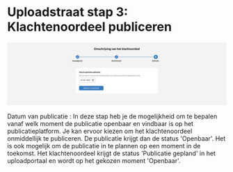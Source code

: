 # Uploadstraat stap 3: Klachtenoordeel publiceren

![Deze afbeelding laat de laatste stap van de uploadstraat zien waar de publicatie datum wordt ingesteld](img/klachtenoordeel_4.png)

Datum van publicatie
: In deze stap heb je de mogelijkheid om te bepalen vanaf welk moment de publicatie openbaar en vindbaar is op het publicatieplatform.
Je kan ervoor kiezen om het klachtenoordeel onmiddellijk te publiceren. De publicatie krijgt dan de status 'Openbaar'. Het is
ook mogelijk om de publicatie in te plannen op een moment in de toekomst. Het klachtenoordeel krijgt de status 'Publicatie gepland'
in het uploadportaal en wordt op het gekozen moment 'Openbaar'.
